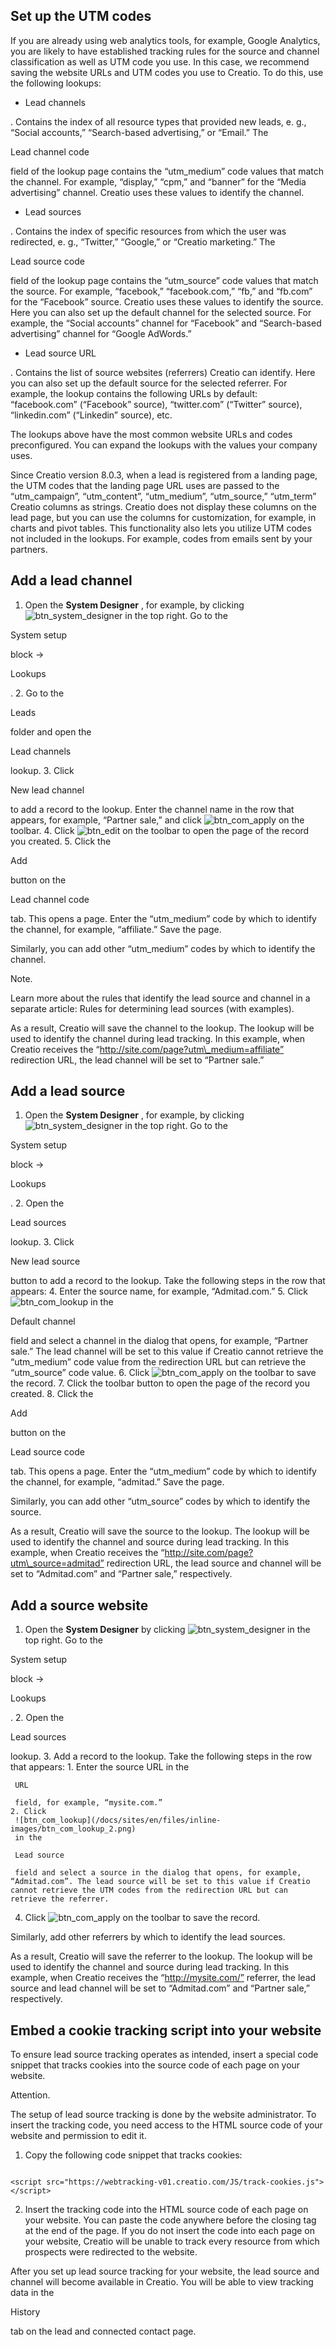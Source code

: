 


 Set up the UTM codes
----------------------



 If you are already using web analytics tools, for example, Google Analytics, you are likely to have established tracking rules for the source and channel classification as well as UTM code you use. In this case, we recommend saving the website URLs and UTM codes you use to Creatio. To do this, use the following lookups:
 


* Lead channels
 
 . Contains the index of all resource types that provided new leads, e. g., “Social accounts,” “Search-based advertising,” or “Email.” The
 
 Lead channel code
 
 field of the lookup page contains the “utm\_medium” code values that match the channel. For example, “display,” “cpm,” and “banner” for the “Media advertising” channel. Creatio uses these values to identify the channel.
* Lead sources
 
 . Contains the index of specific resources from which the user was redirected, e. g., “Twitter,” “Google,” or “Creatio marketing.” The
 
 Lead source code
 
 field of the lookup page contains the “utm\_source” code values that match the source. For example, “facebook,” “facebook.com,” “fb,” and “fb.com” for the “Facebook” source. Creatio uses these values to identify the source. Here you can also set up the default channel for the selected source. For example, the “Social accounts” channel for “Facebook” and “Search-based advertising” channel for “Google AdWords.”
* Lead source URL
 
 . Contains the list of source websites (referrers) Creatio can identify. Here you can also set up the default source for the selected referrer. For example, the lookup contains the following URLs by default: “facebook.com” (“Facebook” source), “twitter.com” (“Twitter” source), “linkedin.com” (“Linkedin” source), etc.



 The lookups above have the most common website URLs and codes preconfigured. You can expand the lookups with the values your company uses.
 



 Since Creatio version 8.0.3, when a lead is registered from a landing page, the UTM codes that the landing page URL uses are passed to the “utm\_campaign”, “utm\_content”, “utm\_medium”, “utm\_source,” “utm\_term” Creatio columns as strings. Creatio does not display these columns on the lead page, but you can use the columns for customization, for example, in charts and pivot tables. This functionality also lets you utilize UTM codes not included in the lookups. For example, codes from emails sent by your partners.
 



 Add a lead channel
--------------------


1. Open the
 **System Designer** 
 , for example, by clicking
 ![btn_system_designer](/docs/sites/en/files/inline-images/btn_system_designer_8.png)
 in the top right. Go to the
 
 System setup
 
 block →
 
 Lookups
 
 .
2. Go to the
 
 Leads
 
 folder and open the
 
 Lead channels
 
 lookup.
3. Click
 
 New lead channel
 
 to add a record to the lookup. Enter the channel name in the row that appears, for example, “Partner sale,” and click
 ![btn_com_apply](/docs/sites/en/files/inline-images/btn_com_apply_2.png)
 on the toolbar.
4. Click
 ![btn_edit](/docs/sites/en/files/inline-images/btn_edit_3.png)
 on the toolbar to open the page of the record you created.
5. Click the
 
 Add
 
 button on the
 
 Lead channel code
 
 tab. This opens a page. Enter the “utm\_medium” code by which to identify the channel, for example, “affiliate.” Save the page.
   

 Similarly, you can add other “utm\_medium” codes by which to identify the channel.
 


 Note.
 
 Learn more about the rules that identify the lead source and channel in a separate article: Rules for determining lead sources (with examples).



 As a result, Creatio will save the channel to the lookup. The lookup will be used to identify the channel during lead tracking. In this example, when Creatio receives the “http://site.com/page?utm\_medium=affiliate” redirection URL, the lead channel will be set to “Partner sale.”
 



 Add a lead source
-------------------


1. Open the
 **System Designer** 
 , for example, by clicking
 ![btn_system_designer](/docs/sites/en/files/inline-images/btn_system_designer_8.png)
 in the top right. Go to the
 
 System setup
 
 block →
 
 Lookups
 
 .
2. Open the
 
 Lead sources
 
 lookup.
3. Click
 
 New lead source
 
 button to add a record to the lookup. Take the following steps in the row that appears:
4. Enter the source name, for example, “Admitad.com.”
5. Click
 ![btn_com_lookup](/docs/sites/en/files/inline-images/btn_com_lookup_2.png)
 in the
 
 Default channel
 
 field and select a channel in the dialog that opens, for example, “Partner sale.” The lead channel will be set to this value if Creatio cannot retrieve the “utm\_medium” code value from the redirection URL but can retrieve the “utm\_source” code value.
6. Click
 ![btn_com_apply](/docs/sites/en/files/inline-images/btn_com_apply_3.png)
 on the toolbar to save the record.
7. Click the toolbar button to open the page of the record you created.
8. Click the
 
 Add
 
 button on the
 
 Lead source code
 
 tab. This opens a page. Enter the “utm\_medium” code by which to identify the channel, for example, “admitad.” Save the page.
   

 Similarly, you can add other “utm\_source” codes by which to identify the source.



 As a result, Creatio will save the source to the lookup. The lookup will be used to identify the channel and source during lead tracking. In this example, when Creatio receives the “http://site.com/page?utm\_source=admitad” redirection URL, the lead source and channel will be set to “Admitad.com” and “Partner sale,” respectively.
 



 Add a source website
----------------------


1. Open the
 **System Designer** 
 by clicking
 ![btn_system_designer](/docs/sites/en/files/inline-images/btn_system_designer_8.png)
 in the top right. Go to the
 
 System setup
 
 block →
 
 Lookups
 
 .
2. Open the
 
 Lead sources
 
 lookup.
3. Add a record to the lookup. Take the following steps in the row that appears:
	1. Enter the source URL in the
	 
	 URL
	 
	 field, for example, “mysite.com.”
	2. Click
	 ![btn_com_lookup](/docs/sites/en/files/inline-images/btn_com_lookup_2.png)
	 in the
	 
	 Lead source
	 
	 field and select a source in the dialog that opens, for example, “Admitad.com”. The lead source will be set to this value if Creatio cannot retrieve the UTM codes from the redirection URL but can retrieve the referrer.
4. Click
 ![btn_com_apply](/docs/sites/en/files/inline-images/btn_com_apply_3.png)
 on the toolbar to save the record.
   

 Similarly, add other referrers by which to identify the lead sources.



 As a result, Creatio will save the referrer to the lookup. The lookup will be used to identify the channel and source during lead tracking. In this example, when Creatio receives the “http://mysite.com/” referrer, the lead source and lead channel will be set to “Admitad.com” and “Partner sale,” respectively.
 



 Embed a cookie tracking script into your website
--------------------------------------------------



 To ensure lead source tracking operates as intended, insert a special code snippet that tracks cookies into the source code of each page on your website.
 





 Attention.
 
 The setup of lead source tracking is done by the website administrator. To insert the tracking code, you need access to the HTML source code of your website and permission to edit it.
 



1. Copy the following code snippet that tracks cookies:
 



```

<script src="https://webtracking-v01.creatio.com/JS/track-cookies.js"></script>

```
2. Insert the tracking code into the HTML source code of each page on your website. You can paste the code anywhere before the closing tag at the end of the page. If you do not insert the code into each page on your website, Creatio will be unable to track every resource from which prospects were redirected to the website.



 After you set up lead source tracking for your website, the lead source and channel will become available in Creatio. You will be able to view tracking data in the
 
 History
 
 tab on the lead and connected contact page.
 




